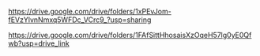https://drive.google.com/drive/folders/1xPEvJom-fEVzYlvnNmxq5WFDc_VCrc9_?usp=sharing

https://drive.google.com/drive/folders/1FAfSittHhosaisXzOqeH57lg0yE0Qfwb?usp=drive_link
